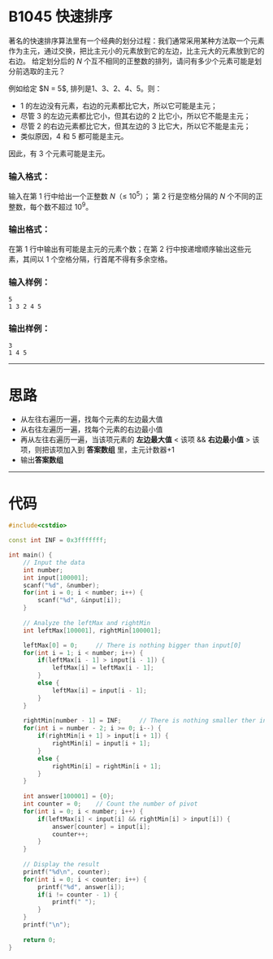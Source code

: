 # B1045 快速排序

著名的快速排序算法里有一个经典的划分过程：我们通常采用某种方法取一个元素作为主元，通过交换，把比主元小的元素放到它的左边，比主元大的元素放到它的右边。 给定划分后的 *N* 个互不相同的正整数的排列，请问有多少个元素可能是划分前选取的主元？

例如给定 &#36;N = 5&#36;, 排列是1、3、2、4、5。则：

- 1 的左边没有元素，右边的元素都比它大，所以它可能是主元；
- 尽管 3 的左边元素都比它小，但其右边的 2 比它小，所以它不能是主元；
- 尽管 2 的右边元素都比它大，但其左边的 3 比它大，所以它不能是主元；
- 类似原因，4 和 5 都可能是主元。

因此，有 3 个元素可能是主元。

### 输入格式：

输入在第 1 行中给出一个正整数 *N*（≤ 10<sup>5</sup>）； 第 2 行是空格分隔的 *N* 个不同的正整数，每个数不超过 10<sup>9</sup>。

### 输出格式：

在第 1 行中输出有可能是主元的元素个数；在第 2 行中按递增顺序输出这些元素，其间以 1 个空格分隔，行首尾不得有多余空格。

### 输入样例：

```in
5
1 3 2 4 5 
```

### 输出样例：

```out
3
1 4 5
```

---

# 思路

- 从左往右遍历一遍，找每个元素的左边最大值
- 从右往左遍历一遍，找每个元素的右边最小值
- 再从左往右遍历一遍，当该项元素的 **左边最大值** < 该项 && **右边最小值** > 该项，则把该项加入到 **答案数组** 里，主元计数器+1
- 输出**答案数组**

---

# 代码

```cpp
#include<cstdio>

const int INF = 0x3fffffff;

int main() {
	// Input the data
	int number;
	int input[100001];
	scanf("%d", &number);
	for(int i = 0; i < number; i++) {
		scanf("%d", &input[i]);
	}
	
	// Analyze the leftMax and rightMin
	int leftMax[100001], rightMin[100001];

	leftMax[0] = 0;		// There is nothing bigger than input[0]
	for(int i = 1; i < number; i++) {
		if(leftMax[i - 1] > input[i - 1]) {
			leftMax[i] = leftMax[i - 1];
		}
		else {
			leftMax[i] = input[i - 1];
		}
	}
	
	rightMin[number - 1] = INF; 	// There is nothing smaller ther input[number - 1]
	for(int i = number - 2; i >= 0; i--) {
		if(rightMin[i + 1] > input[i + 1]) {
			rightMin[i] = input[i + 1];
		}
		else {
			rightMin[i] = rightMin[i + 1];
		}
	}
	
	int answer[100001] = {0};
	int counter = 0;	// Count the number of pivot
	for(int i = 0; i < number; i++) {
		if(leftMax[i] < input[i] && rightMin[i] > input[i]) {
			answer[counter] = input[i];
			counter++;
		}
	}
	
	// Display the result
	printf("%d\n", counter);
	for(int i = 0; i < counter; i++) {
		printf("%d", answer[i]);
		if(i != counter - 1) {
			printf(" ");
		}
	}
	printf("\n");
	
	return 0;
}
```

